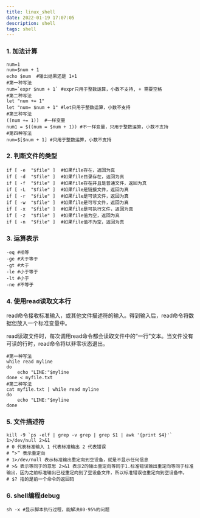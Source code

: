 ```yaml
---
title: linux_shell
date: 2022-01-19 17:07:05
description: shell
tags: shell
---
```


### 1. 加法计算

```shell
num=1
num=$num + 1
echo $num  #输出结果还是 1+1
#第一种写法
num=`expr $num + 1` #expr只用于整数运算，小数不支持, + 需要空格
#第二种写法
let "num += 1" 
let "num= $num + 1" #let只用于整数运算，小数不支持
#第三种写法
((num += 1))  #一样变量
num1 = $((num = $num + 1)) #不一样变量，只用于整数运算，小数不支持
#第四种写法
num=$[$num + 1] #只用于整数运算，小数不支持
```

### 2. 判断文件的类型

```shell
if [ -e  "$file" ]  #如果file存在，返回为真
if [ -d  "$file" ]  #如果file目录存在，返回为真
if [ -f  "$file" ]  #如果file存在并且是普通文件，返回为真
if [ -L  "$file" ]  #如果file是链接文件，返回为真
if [ -r  "$file" ]  #如果file是可读文件，返回为真
if [ -w  "$file" ]  #如果file是可写文件，返回为真
if [ -x  "$file" ]  #如果file是可执行文件，返回为真
if [ -z  "$file" ]  #如果file值为空，返回为真
if [ -n  "$file" ]  #如果file值不为空，返回为真
```

### 3. 运算表示

```shell
-eq #相等
-ge #大于等于
-gt #大于
-le #小于等于
-lt #小于
-ne #不等于
```

### 4. 使用read读取文本行

​	read命令接收标准输入，或其他文件描述符的输入。得到输入后，read命令将数据但放入一个标准变量中。

​	read读取文件时，每次调用read命令都会读取文件中的“一行”文本。当文件没有可读的行时，read命令将以非零状态退出。

```shell
#第一种写法
while read myline
do
	echo "LINE:"$myline
done < myfile.txt
#第二种写法
cat myfile.txt | while read myline
do
	echo "LINE:"$myline
done
```

### 5. 文件描述符

```shell
kill -9 `ps -elf | grep -v grep | grep $1 | awk '{print $4}'` 1>/dev/null 2>&1
# 0 代表标准输入 1 代表标准输出 2 代表错误
# “>” 表示重定向
# 1>/dev/null 表示标准输出重定向到空设备，就是不显示任何信息
# >& 表示等同于的意思 2>&1 表示2的输出重定向等同于1.标准错误输出重定向等同于标准输出，因为之前标准输出已经重定向到了空设备文件，所以标准错误也重定向到空设备中。
# $? 指的是前一个命令的返回码
```

### 6. shell编程debug

```shell
sh -x #显示脚本执行过程，能解决80-95%的问题
```

